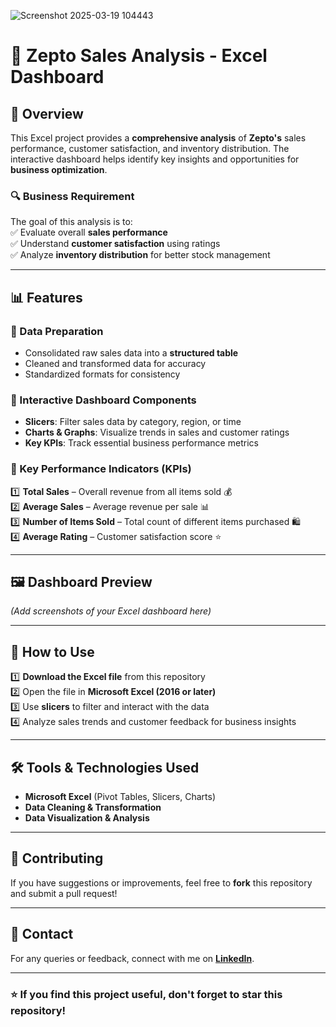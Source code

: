 ![Screenshot 2025-03-19 104443](https://github.com/user-attachments/assets/c9e82c15-b19c-44c3-9b1a-4c3f23dffda6) 
# 🛒 Zepto Sales Analysis - Excel Dashboard  

## 📌 Overview  
This Excel project provides a **comprehensive analysis** of **Zepto's** sales performance, customer satisfaction, and inventory distribution. The interactive dashboard helps identify key insights and opportunities for **business optimization**.  

### 🔍 **Business Requirement**  
The goal of this analysis is to:  
✅ Evaluate overall **sales performance**  
✅ Understand **customer satisfaction** using ratings  
✅ Analyze **inventory distribution** for better stock management  

---

## 📊 Features  
### **🔹 Data Preparation**  
- Consolidated raw sales data into a **structured table**  
- Cleaned and transformed data for accuracy  
- Standardized formats for consistency  

### **🔹 Interactive Dashboard Components**  
- **Slicers**: Filter sales data by category, region, or time  
- **Charts & Graphs**: Visualize trends in sales and customer ratings  
- **Key KPIs**: Track essential business performance metrics  

### **🔹 Key Performance Indicators (KPIs)**  
1️⃣ **Total Sales** – Overall revenue from all items sold 💰  
2️⃣ **Average Sales** – Average revenue per sale 📊  
3️⃣ **Number of Items Sold** – Total count of different items purchased 🛍️  
4️⃣ **Average Rating** – Customer satisfaction score ⭐  

---

## 🖼️ Dashboard Preview  
*(Add screenshots of your Excel dashboard here)*  

---

## 🚀 How to Use  
1️⃣ **Download the Excel file** from this repository  
2️⃣ Open the file in **Microsoft Excel (2016 or later)**  
3️⃣ Use **slicers** to filter and interact with the data  
4️⃣ Analyze sales trends and customer feedback for business insights  

---

## 🛠️ Tools & Technologies Used  
- **Microsoft Excel** (Pivot Tables, Slicers, Charts)  
- **Data Cleaning & Transformation**  
- **Data Visualization & Analysis**  

---

## 📢 Contributing  
If you have suggestions or improvements, feel free to **fork** this repository and submit a pull request!  

---

## 📩 Contact  
For any queries or feedback, connect with me on **[LinkedIn](your-linkedin-url)**.  

---

### ⭐ If you find this project useful, don't forget to **star** this repository!  
